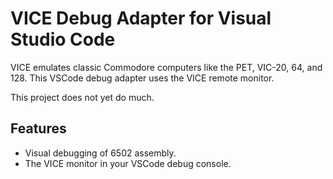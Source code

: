 # VICE Debug Adapter for Visual Studio Code

VICE emulates classic Commodore computers like the PET, VIC-20, 64, and 128.
This VSCode debug adapter uses the VICE remote monitor.

This project does not yet do much.

## Features

 * Visual debugging of 6502 assembly.
 * The VICE monitor in your VSCode debug console.
